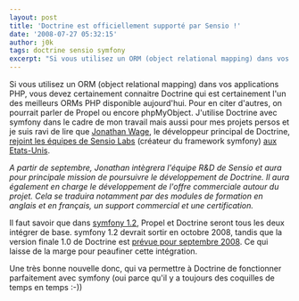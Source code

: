 ```yaml
---
layout: post
title: 'Doctrine est officiellement supporté par Sensio !'
date: '2008-07-27 05:32:15'
author: j0k
tags: doctrine sensio symfony
excerpt: "Si vous utilisez un ORM (object relational mapping) dans vos applications PHP, vous devez certainement connaitre Doctrine qui est certainement l'un des meilleurs ORMs PHP disponible aujourd'hui. Pour en citer d'autres, on pourrait parler de Propel ou encore phpMyObject.     \nJ'utilise Doctrine avec symfony dans le cadre de mon travail mais aussi pour mes projets …"
---
```


Si vous utilisez un ORM (object relational mapping) dans vos applications PHP, vous devez certainement connaitre Doctrine qui est certainement l'un des meilleurs ORMs PHP disponible aujourd'hui. Pour en citer d'autres, on pourrait parler de Propel ou encore phpMyObject.
J'utilise Doctrine avec symfony dans le cadre de mon travail mais aussi pour mes projets persos et je suis ravi de lire que [Jonathan Wage](http://www.phpdoctrine.org/contributor/jwage), le développeur principal de Doctrine, [rejoint les équipes de Sensio Labs](http://www.sensiolabs.com/blog/post/2008/07/24/Sensio-Labs-supporte-le-projet-Doctrine-et-ouvre-un-bureau-aux-Etats-Unis) (créateur du framework symfony) [aux Etats-Unis](http://www.phpdoctrine.org/blog/doctrine-gets-its-first-employee).

*A partir de septembre, Jonathan intègrera l'équipe R&D de Sensio et aura pour principale mission de poursuivre le développement de Doctrine. Il aura également en charge le développement de l'offre commerciale autour du projet. Cela se traduira notamment par des modules de formation en anglais et en français, un support commercial et une certification.*

Il faut savoir que dans [symfony 1.2](http://www.j0k3r.net/news-symfony-1-1-et-la-belle-roadmap-de-symfony-1-2-1983.html), Propel et Doctrine seront tous les deux intégrer de base. symfony 1.2 devrait sortir en octobre 2008, tandis que la version finale 1.0 de Doctrine est [prévue pour septembre 2008](http://trac.phpdoctrine.org/milestone/1.0.0). Ce qui laisse de la marge pour peaufiner cette intégration.

Une très bonne nouvelle donc, qui va permettre à Doctrine de fonctionner parfaitement avec symfony (oui parce qu'il y a toujours des coquilles de temps en temps :-))

